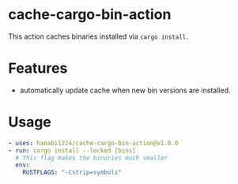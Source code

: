 # cache-cargo-bin-action

This action caches binaries installed via `cargo install`.

# Features

- automatically update cache when new bin versions are installed.

# Usage

```yaml
- uses: hanabi1224/cache-cargo-bin-action@v1.0.0
- run: cargo install --locked [bins]
  # This flag makes the binaries much smaller
  env:
    RUSTFLAGS: "-Cstrip=symbols"
```

